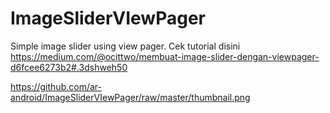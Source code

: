 # ImageSliderVIewPager
Simple image slider using view pager. Cek tutorial disini https://medium.com/@ocittwo/membuat-image-slider-dengan-viewpager-d6fcee6273b2#.3dshweh50

https://github.com/ar-android/ImageSliderVIewPager/raw/master/thumbnail.png

